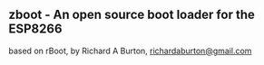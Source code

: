 zboot - An open source boot loader for the ESP8266
--------------------------------------------------
based on rBoot, by Richard A Burton, richardaburton@gmail.com

